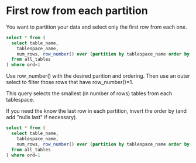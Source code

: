 # First row from each partition

You want to partition your data and select only the first row from each one.

```sql
select * from (
  select table_name, 
    tablespace_name, 
    num_rows, row_number() over (partition by tablespace_name order by num_rows asc) ord
  from all_tables 
) where ord=1
```

Use row_number() with the desired parition and ordering. Then use an outer select to filter those rows that have row_number()=1.

This query selects the smallest (in number of rows) tables from each tablespace.

If you need the know the last row in each partition, invert the order by (and add "nulls last" if necessary).

```sql
select * from (
  select table_name, 
    tablespace_name, 
    num_rows, row_number() over (partition by tablespace_name order by num_rows desc nulls last) ord
  from all_tables 
) where ord=1
```
